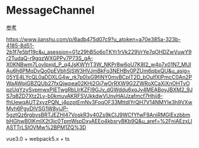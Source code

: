 # MessageChannel
[参考](https://zhuanlan.zhihu.com/p/432726048)

https://www.jianshu.com/p/6adb475d07c9?u_atoken=a70e385a-323b-4185-8d51-2b1f7e5bf19c&u_asession=01z29hB5o6oTKYr1rVk229VrYe7qOHDZwVuwY9r2TudaQ-r9gqzWXGPPv7P73S_gA-X0KNBwm7Lovlpxjd_P_q4JsKWYrT3W_NKPr8w6oU7K8I2_w4p7x01N7_MUIAu6h6PMqDvQo0pEVbhSjSW3HVJmBkFo3NEHBv0PZUm6pbxQU&u_asig=05YE4LYcQL0aDDXLG4w_rk7p0IxG9fiNY0mvBCplT2D_bOulfXlPmcC0An2PWaAWpjGBZQUb27fxQjwpea02KHj2Gj7wOrRXW9G2ZWRoXCaXiXnOHTvOpzUqYzySvpmwxPIETwgRbLIrKZFI9GJv_dGWddu6xqJv4MEABoyJBXM2_9JS7q8ZD7Xtz2Ly-b0kmuyAKRFSVJkkdwVUnyHAIJzafmcf7Hhij8-fhUewqAUT2xyzPQN_j4pzptEmNv3FoqOF33MttdlYrQH7V14NMYIe3h9VXwMyh6PgyDIVSG1W8yiJP-5gztQz6rgbvsBRTJEZHl47VoskR3y40Zs9kCIJ9WCfYfwF9AniRMGlExzbbmbHGhwB0lKmlX2t3jc0TpmWspDxyAEEo4kbsryBKb9Q&u_aref=%2FniAEzxLlASTTrLSlOVMw%2BPM1ZQ%3D


vue3.0 + webpack5.x + ts
